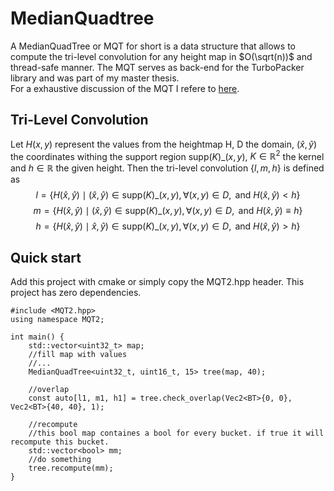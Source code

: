 # MedianQuadtree
A MedianQuadTree or MQT for short is a data structure that allows to compute the tri-level convolution for any height map in $O(\sqrt(n))$ and thread-safe manner. The MQT serves as back-end for the TurboPacker library and was part of my master thesis.<br />
For a exhaustive discussion of the MQT I refere to [here](https://github.com/Heerdam/Master-Thesis/blob/80decb188484df99bec2bb260a8a0fc62432bbd0/Heerdam_master_thesis_v1.1.pdf).

## Tri-Level Convolution
Let $H(x, y)$ represent the values from the heightmap H, D the domain, $(\hat{x}, \hat{y})$ the coordinates withing the support region $\text{supp}(K)\_{(x,y)}$, $K \in \mathbb{R}^2$ the kernel and $h \in \mathbb{R}$ the given height. Then the tri-level convolution $\{l, m, h\}$ is defined as<br />
$$l = \{ H(\hat{x}, \hat{y}) \mid (\hat{x}, \hat{y}) \in \text{supp}(K)\_{(x,y)}, \forall (x, y) \in D, \text{ and } H(\hat{x}, \hat{y}) < h \}$$
$$m = \{ H(\hat{x}, \hat{y}) \mid (\hat{x}, \hat{y}) \in \text{supp}(K)\_{(x,y)}, \forall (x, y) \in D, \text{ and } H(\hat{x}, \hat{y}) \equiv h \}$$
$$h = \{ H(\hat{x}, \hat{y}) \mid \hat{x}, \hat{y}) \in \text{supp}(K)\_{(x,y)}, \forall (x, y) \in D, \text{ and } H(\hat{x}, \hat{y}) > h \} $$


## Quick start
Add this project with cmake or simply copy the MQT2.hpp header. This project has zero dependencies.

```
#include <MQT2.hpp>
using namespace MQT2;

int main() {
    std::vector<uint32_t> map;
    //fill map with values
    //...
    MedianQuadTree<uint32_t, uint16_t, 15> tree(map, 40);

    //overlap
    const auto[l1, m1, h1] = tree.check_overlap(Vec2<BT>{0, 0}, Vec2<BT>{40, 40}, 1);

    //recompute
    //this bool map containes a bool for every bucket. if true it will recompute this bucket.
    std::vector<bool> mm;
    //do something
    tree.recompute(mm);
}
```
